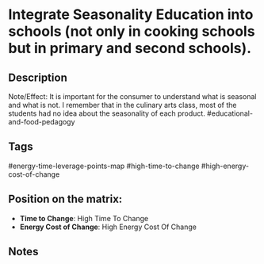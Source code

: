 # Integrate Seasonality Education into schools (not only in cooking schools but in primary and second schools).

## Description
Note/Effect: It is important for the consumer to understand what is seasonal and what is not. I remember that in the culinary arts class, most of the students had no idea about the seasonality of each product.   #educational-and-food-pedagogy

## Tags
#energy-time-leverage-points-map #high-time-to-change #high-energy-cost-of-change

## Position on the matrix:
- **Time to Change**: High Time To Change
- **Energy Cost of Change**: High Energy Cost Of Change

## Notes
<!-- Add your notes here -->
